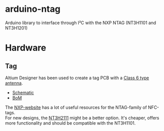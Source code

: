 # arduino-ntag
Arduino library to interface through I²C with the NXP NTAG (NT3H1101 and NT3H1201)

# Hardware
## Tag
Altium Designer has been used to create a tag PCB with a [Class 6 type antenna](https://nxp.box.com/s/5wycjhfaglzkf77ggwtl).  
* [Schematic](https://drive.google.com/open?id=0B5_mAlpV8IjvOGVYaGR1VGNLQXM)
* [BoM](https://drive.google.com/open?id=0B5_mAlpV8IjvU2RXcXJ2NXU2TlU)

The [NXP-website](https://nxp-rfid.com/products/ntag/ntag-i2c-design-resources-full-access/) has a lot of useful resources for the NTAG-family of NFC-tags.  
For new designs, the [NT3H2111](http://www.nxp.com/products/identification-and-security/nfc-and-reader-ics/connected-tag-solutions/ntag-ic-plus-nfc-forum-type-2-tag-with-ic-interface-optimized-for-entry-level-nfc-applications:NT3H2111_2211) might be a better option.  It's cheaper, offers more functionality and should be compatible with the NT3H1101.

